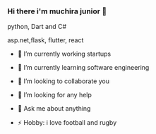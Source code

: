 ### Hi there i'm muchira junior 👋
python, Dart and C#

asp.net,flask, flutter, react



- 🔭 I’m currently working startups
- 🌱 I’m currently learning software engineering
- 👯 I’m looking to collaborate you
- 🤔 I’m looking for any help 
- 💬 Ask me about anything

- ⚡ Hobby: i love football and rugby

